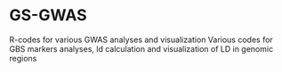 # GS-GWAS
R-codes for various GWAS analyses and visualization
Various codes for GBS markers analyses, ld calculation and visualization of LD in genomic regions
